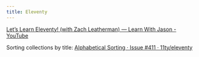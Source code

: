 ```yaml
---
title: Eleventy
---
```


[Let’s Learn Eleventy! (with Zach Leatherman) — Learn With Jason - YouTube](https://www.youtube.com/watch?v=j8mJrhhdHWc)

Sorting collections by title: [Alphabetical Sorting · Issue #411 · 11ty/eleventy](https://github.com/11ty/eleventy)
